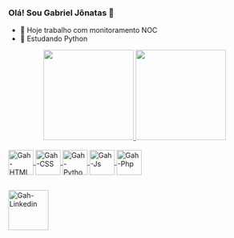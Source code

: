 ### Olá! Sou Gabriel Jônatas 👋

- 🔭 Hoje trabalho com monitoramento NOC
- 🌱 Estudando Python

<div align="center">
  <a href="https://github.com/bhryel">
  <img height="180em" src="https://github-readme-stats.vercel.app/api?username=bhryel&show_icons=true&theme=dark&include_all_commits=true&count_private=true"/>
  <img height="180em" src="https://github-readme-stats.vercel.app/api/top-langs/?username=bhryel&layout=compact&langs_count=7&theme=dark"/>
</div>
  
<div style="display: inline_block"><br>
  <img align="center" alt="Gah-HTML" width="50" src="https://cdn.jsdelivr.net/gh/devicons/devicon/icons/html5/html5-original-wordmark.svg" />
  <img align="center" alt="Gah-CSS" width="50" src="https://cdn.jsdelivr.net/gh/devicons/devicon/icons/css3/css3-original-wordmark.svg" />
  <img align="center" alt="Gah-Python" width="50" src="https://cdn.jsdelivr.net/gh/devicons/devicon/icons/python/python-original-wordmark.svg" />
  <img align="center" alt="Gah-Js" width="50" src="https://cdn.jsdelivr.net/gh/devicons/devicon/icons/javascript/javascript-original.svg" />
  <img align="center" alt="Gah-Php" width="50" src="https://cdn.jsdelivr.net/gh/devicons/devicon/icons/php/php-original.svg" />
</div>

##

<div style="display: inline_block">
  <a href="https://www.linkedin.com/in/gabriel-j%C3%B4natas-9b98b6103/" target="_blank"><img align="center" alt="Gah-Linkedin" width="80" src="https://cdn.jsdelivr.net/gh/devicons/devicon/icons/linkedin/linkedin-original-wordmark.svg" /></a>
</div>
